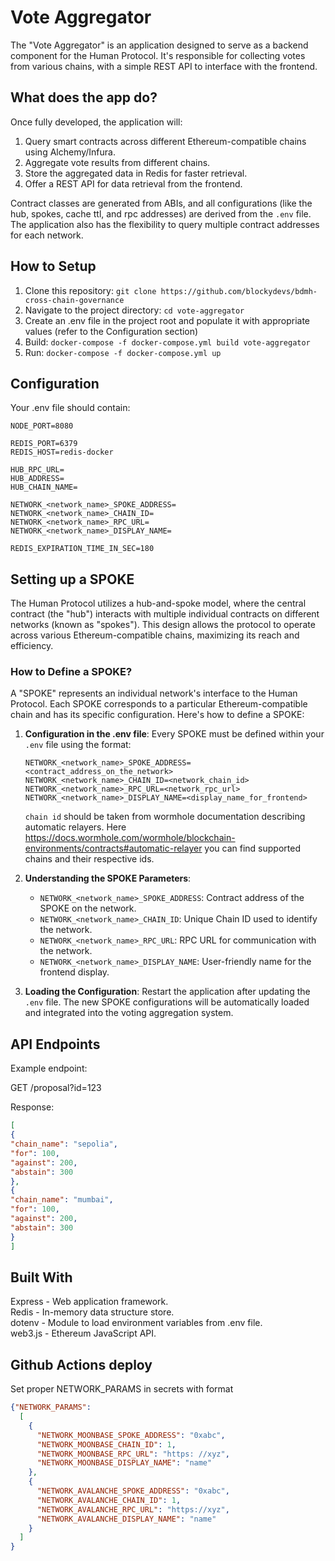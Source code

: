 # Vote Aggregator

The "Vote Aggregator" is an application designed to serve as a backend component for the Human Protocol. It's responsible for collecting votes from various chains, with a simple REST API to interface with the frontend.

## What does the app do?

Once fully developed, the application will:

1. Query smart contracts across different Ethereum-compatible chains using Alchemy/Infura.
2. Aggregate vote results from different chains.
3. Store the aggregated data in Redis for faster retrieval.
4. Offer a REST API for data retrieval from the frontend.

Contract classes are generated from ABIs, and all configurations (like the hub, spokes, cache ttl, and rpc addresses) are derived from the `.env` file. The application also has the flexibility to query multiple contract addresses for each network.

## How to Setup

1. Clone this repository: `git clone https://github.com/blockydevs/bdmh-cross-chain-governance`
2. Navigate to the project directory: `cd vote-aggregator`
3. Create an .env file in the project root and populate it with appropriate values (refer to the Configuration section)
4. Build: `docker-compose -f docker-compose.yml build vote-aggregator`
5. Run: `docker-compose -f docker-compose.yml up`

## Configuration

Your .env file should contain:

```
NODE_PORT=8080

REDIS_PORT=6379
REDIS_HOST=redis-docker

HUB_RPC_URL=
HUB_ADDRESS=
HUB_CHAIN_NAME=

NETWORK_<network_name>_SPOKE_ADDRESS=
NETWORK_<network_name>_CHAIN_ID=
NETWORK_<network_name>_RPC_URL=
NETWORK_<network_name>_DISPLAY_NAME=

REDIS_EXPIRATION_TIME_IN_SEC=180
```

## Setting up a SPOKE

The Human Protocol utilizes a hub-and-spoke model, where the central contract (the "hub") interacts with multiple individual contracts on different networks (known as "spokes"). This design allows the protocol to operate across various Ethereum-compatible chains, maximizing its reach and efficiency.

### How to Define a SPOKE?

A "SPOKE" represents an individual network's interface to the Human Protocol. Each SPOKE corresponds to a particular Ethereum-compatible chain and has its specific configuration. Here's how to define a SPOKE:

1. **Configuration in the .env file**: Every SPOKE must be defined within your `.env` file using the format:

    ```
    NETWORK_<network_name>_SPOKE_ADDRESS=<contract_address_on_the_network>
    NETWORK_<network_name>_CHAIN_ID=<network_chain_id>
    NETWORK_<network_name>_RPC_URL=<network_rpc_url>
    NETWORK_<network_name>_DISPLAY_NAME=<display_name_for_frontend>
    ```

   `chain id` should be taken from wormhole documentation describing automatic relayers. Here https://docs.wormhole.com/wormhole/blockchain-environments/contracts#automatic-relayer you can find supported chains and their respective ids.



2. **Understanding the SPOKE Parameters**:
    - `NETWORK_<network_name>_SPOKE_ADDRESS`: Contract address of the SPOKE on the network.
    - `NETWORK_<network_name>_CHAIN_ID`: Unique Chain ID used to identify the network.
    - `NETWORK_<network_name>_RPC_URL`: RPC URL for communication with the network.
    - `NETWORK_<network_name>_DISPLAY_NAME`: User-friendly name for the frontend display.
   
    
3. **Loading the Configuration**: Restart the application after updating the `.env` file. The new SPOKE configurations will be automatically loaded and integrated into the voting aggregation system.


## API Endpoints
Example endpoint:

GET /proposal?id=123

Response:
```json
[
{
"chain_name": "sepolia",
"for": 100,
"against": 200,
"abstain": 300
},
{
"chain_name": "mumbai",
"for": 100,
"against": 200,
"abstain": 300
}
]
```

## Built With
Express - Web application framework.        
Redis - In-memory data structure store.     
dotenv - Module to load environment variables from .env file.       
web3.js - Ethereum JavaScript API.

## Github Actions deploy
Set proper NETWORK_PARAMS in secrets with format
```json
{"NETWORK_PARAMS":
  [
    {
      "NETWORK_MOONBASE_SPOKE_ADDRESS": "0xabc",
      "NETWORK_MOONBASE_CHAIN_ID": 1,
      "NETWORK_MOONBASE_RPC_URL": "https: //xyz",
      "NETWORK_MOONBASE_DISPLAY_NAME": "name"
    },
    {
      "NETWORK_AVALANCHE_SPOKE_ADDRESS": "0xabc",
      "NETWORK_AVALANCHE_CHAIN_ID": 1,
      "NETWORK_AVALANCHE_RPC_URL": "https://xyz",
      "NETWORK_AVALANCHE_DISPLAY_NAME": "name"
    }
  ]
}
```


